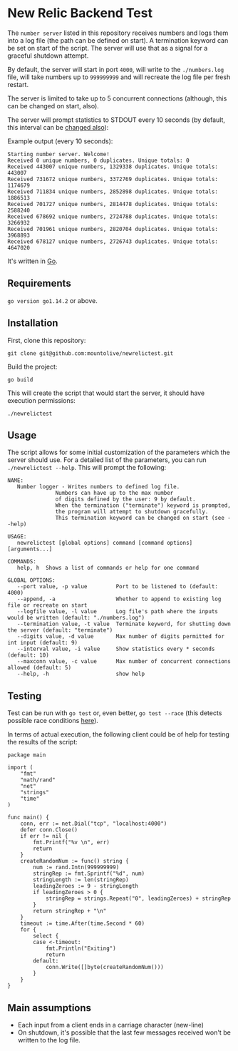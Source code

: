 # New Relic Backend Test

The `number server` listed in this repository receives numbers and logs them into a log file 
(the path can be defined on start). A termination keyword can be set on start of the script. The server
will use that as a signal for a graceful shutdown attempt.

By default, the server will start in port `4000`, will write to the `./numbers.log` file,
will take numbers up to `999999999` and will recreate the log file per fresh restart.

The server is limited to take up to 5 concurrent connections (although, this can be changed on start, also).

The server will prompt statistics to STDOUT every 10 seconds (by default, this interval can be [changed also](#usage)):

Example output (every 10 seconds):
```
Starting number server. Welcome!
Received 0 unique numbers, 0 duplicates. Unique totals: 0
Received 443007 unique numbers, 1329338 duplicates. Unique totals: 443007
Received 731672 unique numbers, 3372769 duplicates. Unique totals: 1174679
Received 711834 unique numbers, 2852898 duplicates. Unique totals: 1886513
Received 701727 unique numbers, 2814478 duplicates. Unique totals: 2588240
Received 678692 unique numbers, 2724788 duplicates. Unique totals: 3266932
Received 701961 unique numbers, 2820704 duplicates. Unique totals: 3968893
Received 678127 unique numbers, 2726743 duplicates. Unique totals: 4647020
```

It's written in [Go](https://golang.org/).

## Requirements

`go version go1.14.2` or above.

## Installation

First, clone this repository:

`git clone git@github.com:mountolive/newrelictest.git`

Build the project:

`go build`

This will create the script that would start the server, it should have execution permissions:

`./newrelictest`

## Usage

The script allows for some initial customization of the parameters which the server should use.
For a detailed list of the parameters, you can run `./newrelictest --help`. This will prompt the following:

```
NAME:
   Number logger - Writes numbers to defined log file.
               Numbers can have up to the max number
               of digits defined by the user: 9 by default.
               When the termination ("terminate") keyword is prompted,
               the program will attempt to shutdown gracefully.
               This termination keyword can be changed on start (see --help)

USAGE:
   newrelictest [global options] command [command options] [arguments...]

COMMANDS:
   help, h  Shows a list of commands or help for one command

GLOBAL OPTIONS:
   --port value, -p value         Port to be listened to (default: 4000)
   --append, -a                   Whether to append to existing log file or recreate on start
   --logfile value, -l value      Log file's path where the inputs would be written (default: "./numbers.log")
   --termination value, -t value  Terminate keyword, for shutting down the server (default: "terminate")
   --digits value, -d value       Max number of digits permitted for int input (default: 9)
   --interval value, -i value     Show statistics every * seconds (default: 10)
   --maxconn value, -c value      Max number of concurrent connections allowed (default: 5)
   --help, -h                     show help
```

## Testing

Test can be run with `go test` or, even better,  `go test --race` (this detects possible race conditions [here](https://golang.org/doc/articles/race_detector.html)). 

In terms of actual execution, the following client could be of help for testing the results of the script:

```
package main

import (
	"fmt"
	"math/rand"
	"net"
	"strings"
	"time"
)

func main() {
	conn, err := net.Dial("tcp", "localhost:4000")
	defer conn.Close()
	if err != nil {
		fmt.Printf("%v \n", err)
		return
	}
	createRandomNum := func() string {
		num := rand.Intn(999999999)
		stringRep := fmt.Sprintf("%d", num)
		stringLength := len(stringRep)
		leadingZeroes := 9 - stringLength
		if leadingZeroes > 0 {
			stringRep = strings.Repeat("0", leadingZeroes) + stringRep
		}
		return stringRep + "\n"
	}
	timeout := time.After(time.Second * 60)
	for {
		select {
		case <-timeout:
			fmt.Println("Exiting")
			return
		default:
			conn.Write([]byte(createRandomNum()))
		}
	}
}
```

## Main assumptions

- Each input from a client ends in a carriage character (new-line)
- On shutdown, it's possible that the last few messages received won't be written to the log file.

